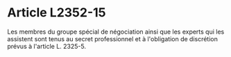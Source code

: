 # Article L2352-15

Les membres du groupe spécial de négociation ainsi que les experts qui les assistent sont tenus au secret professionnel et à l'obligation de discrétion prévus à l'article L. 2325-5.